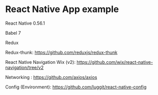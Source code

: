 # React Native App example

React Native 0.56.1

Babel 7

Redux

Redux-thunk: https://github.com/reduxjs/redux-thunk

React Native Navigation Wix (v2): https://github.com/wix/react-native-navigation/tree/v2

Networking : https://github.com/axios/axios

Config (Environment): https://github.com/luggit/react-native-config
